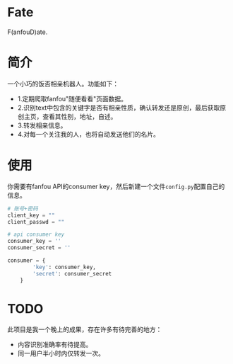 # Fate
F(anfouD)ate.

# 简介
一个小巧的饭否相亲机器人。功能如下：
* 1.定期爬取fanfou"随便看看"页面数据。
* 2.识别text中包含的关键字是否有相亲性质，确认转发还是原创，最后获取原创主页，查看其性别，地址，自述。
* 3.转发相亲信息。
* 4.对每一个关注我的人，也将自动发送他们的名片。

# 使用
你需要有fanfou API的consumer key，然后新建一个文件`config.py`配置自己的信息。
```python
# 账号+密码
client_key = ""
client_passwd = ""

# api consumer key
consumer_key = ''
consumer_secret = ''

consumer = {
        'key': consumer_key,
        'secret': consumer_secret
    }

```

# TODO
此项目是我一个晚上的成果，存在许多有待完善的地方：
* 内容识别准确率有待提高。
* 同一用户半小时内仅转发一次。